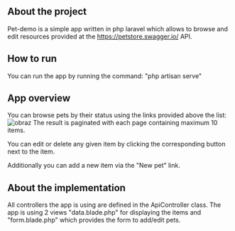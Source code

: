 ## About the project

Pet-demo is a simple app written in php laravel which allows to browse and edit resources provided at the https://petstore.swagger.io/ API.

## How to run
You can run the app by running the command:
"php artisan serve"

## App overview
You can browse pets by their status using the links provided above the list:
![obraz](https://github.com/user-attachments/assets/5c549a27-7654-4b73-9832-26eeb4e63e09)
The result is paginated with each page containing maximum 10 items.

You can edit or delete any given item by clicking the corresponding button next to the item.

Additionally you can add a new item via the "New pet" link.


## About the implementation
All controllers the app is using are defined in the ApiController class. The app is using 2 views "data.blade.php" for displaying the items and "form.blade.php" which provides the form to add/edit pets.
